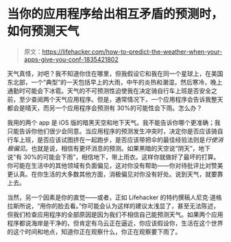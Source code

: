 # 当你的应用程序给出相互矛盾的预测时，如何预测天气

> 原文：<https://lifehacker.com/how-to-predict-the-weather-when-your-apps-give-you-conf-1835421802>

天气真怪，对吧？我不知道你住在哪里，但我假设它和我在同一个星球上，在美国东北部，一个“典型”的一天包括早上的大雨，中午的炎热和潮湿，然后寒冷，晚上通勤时可能会下冰雹。天气的不可预测性迫使我在决定骑自行车上班是否安全之前，至少查阅两个天气应用程序。但是，通常情况下，一个应用程序会告诉我整天都会是晴天，而另一个应用程序会预测有 30%的可能性会下雨。怎么办？



我用的两个 app 是 iOS 版的暗黑天空和地下天气。我不能告诉你哪个更准确；我只能告诉你他们很少会同意。当应用程序的预测发生冲突时，决定你是否应该骑自行车上班，是否应该试图挤在一起跑步，是否应该带把伞的最佳经验法则是*行使消极偏见*。也就是说，相信有更坏消息的预测。如果黑暗的天空说“阴天”，地下说“有 30%的可能会下雨”，相信地下，带上雨衣。这样你就做好了最坏的打算。你可能在生活中的其他领域有负面偏见，这对你没有帮助——你对待批评比对赞美更认真。在你生活的大多数其他方面，消极偏见对你没有好处。说到天气，就要靠上去。

当然，另一个因素是你的直觉——或者，正如 Lifehacker 的特约撰稿人尼克·道格拉斯所说，“用你的脸去看。”你可能会认为这样的建议太浅显了，甚至无法陈述，但我们检查应用程序的全部原因是因为我们不相信自己能预测天气。如果两个应用程序都说海岸是干净的，但肯定有乌云正在逼近，你应该假设你，生活在这个世界的这个时间和地点，知道你正在观察什么，你正在观察要下雨了。